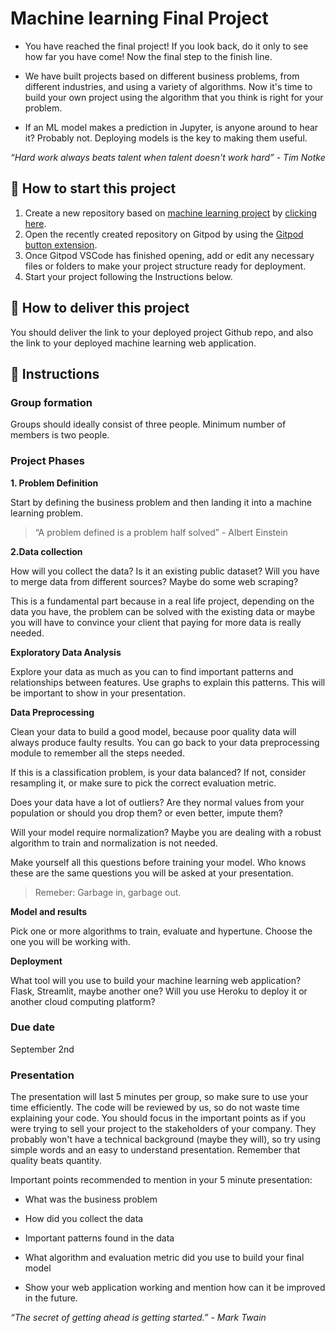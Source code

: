 <!-- hide -->
# Machine learning Final Project
<!-- endhide -->

- You have reached the final project! If you look back, do it only to see how far you have come! Now the final step to the finish line.

- We have built projects based on different business problems, from different industries, and using a variety of algorithms. Now it's time to build your own project using the algorithm that you think is right for your problem.

- If an ML model makes a prediction in Jupyter, is anyone around to hear it? Probably not. Deploying models is the key to making them useful.

*“Hard work always beats talent when talent doesn't work hard” - Tim Notke*

## 🌱  How to start this project

1. Create a new repository based on [machine learning project](https://github.com/4GeeksAcademy/machine-learning-python-template/generate) by [clicking here](https://github.com/4GeeksAcademy/machine-learning-python-template).
2. Open the recently created repository on Gitpod by using the [Gitpod button extension](https://www.gitpod.io/docs/browser-extension/).
3. Once Gitpod VSCode has finished opening, add or edit any necessary files or folders to make your project structure ready for deployment.
4. Start your project following the Instructions below.

## 🚛 How to deliver this project

You should deliver the link to your deployed project Github repo, and also the link to your deployed machine learning web application.

## 📝 Instructions

### Group formation

Groups should ideally consist of three people. Minimum number of members is two people.

### Project Phases

**1. Problem Definition**

Start by defining the business problem and then landing it into a machine learning problem.

>“A problem defined is a problem half solved” - Albert Einstein

**2.Data collection**

How will you collect the data? Is it an existing public dataset? Will you have to merge data from different sources? Maybe do some web scraping?

This is a fundamental part because in a real life project, depending on the data you have, the problem can be solved with the existing data or maybe you will have to convince your client that paying for more data is really needed.

**Exploratory Data Analysis** 

Explore your data as much as you can to find important patterns and relationships between features. Use graphs to explain this patterns. This will be important to show in your presentation.

**Data Preprocessing**

Clean your data to build a good model, because poor quality data will always produce faulty results. You can go back to your data preprocessing module to remember all the steps needed. 

If this is a classification problem, is your data balanced? If not, consider resampling it, or make sure to pick the correct evaluation metric.

Does your data have a lot of outliers? Are they normal values from your population or should you drop them? or even better, impute them?

Will your model require normalization? Maybe you are dealing with a robust algorithm to train and normalization is not needed.

Make yourself all this questions before training your model. Who knows these are the same questions you will be asked at your presentation.

>Remeber: Garbage in, garbage out.

**Model and results**

Pick one or more algorithms to train, evaluate and hypertune. Choose the one you will be working with.

**Deployment**

What tool will you use to build your machine learning web application? Flask, Streamlit, maybe another one?
Will you use Heroku to deploy it or another cloud computing platform?

### Due date

September 2nd

### Presentation

The presentation will last 5 minutes per group, so make sure to use your time efficiently. The code will be reviewed by us, so do not waste time explaining your code. You should focus in the important points as if you were trying to sell your project to the stakeholders of your company. They probably won't have a technical background (maybe they will), so try using simple words and an easy to understand presentation. Remember that quality beats quantity.

Important points recommended to mention in your 5 minute presentation:

- What was the business problem

- How did you collect the data

- Important patterns found in the data

- What algorithm and evaluation metric did you use to build your final model

- Show your web application working and mention how can it be improved in the future.


*“The secret of getting ahead is getting started.” - Mark Twain*





